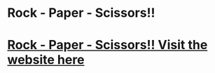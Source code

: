 
#  Rock - Paper - Scissors!! 
# [Rock - Paper - Scissors!!  Visit the website here](https://ashish-augustine.github.io/kreativstorm2/)


